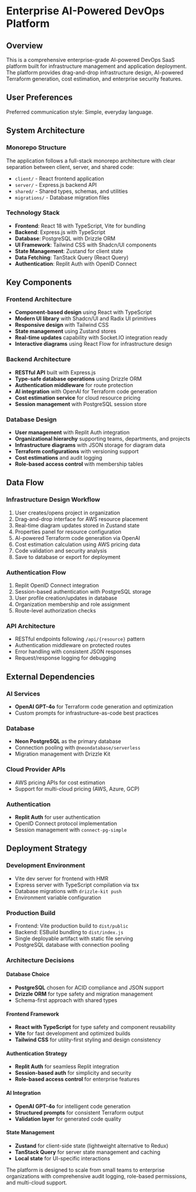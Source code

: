 # Enterprise AI-Powered DevOps Platform

## Overview

This is a comprehensive enterprise-grade AI-powered DevOps SaaS platform built for infrastructure management and application deployment. The platform provides drag-and-drop infrastructure design, AI-powered Terraform generation, cost estimation, and enterprise security features.

## User Preferences

Preferred communication style: Simple, everyday language.

## System Architecture

### Monorepo Structure
The application follows a full-stack monorepo architecture with clear separation between client, server, and shared code:
- `client/` - React frontend application
- `server/` - Express.js backend API
- `shared/` - Shared types, schemas, and utilities
- `migrations/` - Database migration files

### Technology Stack
- **Frontend**: React 18 with TypeScript, Vite for bundling
- **Backend**: Express.js with TypeScript
- **Database**: PostgreSQL with Drizzle ORM
- **UI Framework**: Tailwind CSS with Shadcn/UI components
- **State Management**: Zustand for client state
- **Data Fetching**: TanStack Query (React Query)
- **Authentication**: Replit Auth with OpenID Connect

## Key Components

### Frontend Architecture
- **Component-based design** using React with TypeScript
- **Modern UI library** with Shadcn/UI and Radix UI primitives
- **Responsive design** with Tailwind CSS
- **State management** using Zustand stores
- **Real-time updates** capability with Socket.IO integration ready
- **Interactive diagrams** using React Flow for infrastructure design

### Backend Architecture
- **RESTful API** built with Express.js
- **Type-safe database operations** using Drizzle ORM
- **Authentication middleware** for route protection
- **AI integration** with OpenAI for Terraform code generation
- **Cost estimation service** for cloud resource pricing
- **Session management** with PostgreSQL session store

### Database Design
- **User management** with Replit Auth integration
- **Organizational hierarchy** supporting teams, departments, and projects
- **Infrastructure diagrams** with JSON storage for diagram data
- **Terraform configurations** with versioning support
- **Cost estimations** and audit logging
- **Role-based access control** with membership tables

## Data Flow

### Infrastructure Design Workflow
1. User creates/opens project in organization
2. Drag-and-drop interface for AWS resource placement
3. Real-time diagram updates stored in Zustand state
4. Properties panel for resource configuration
5. AI-powered Terraform code generation via OpenAI
6. Cost estimation calculation using AWS pricing data
7. Code validation and security analysis
8. Save to database or export for deployment

### Authentication Flow
1. Replit OpenID Connect integration
2. Session-based authentication with PostgreSQL storage
3. User profile creation/updates in database
4. Organization membership and role assignment
5. Route-level authorization checks

### API Architecture
- RESTful endpoints following `/api/{resource}` pattern
- Authentication middleware on protected routes
- Error handling with consistent JSON responses
- Request/response logging for debugging

## External Dependencies

### AI Services
- **OpenAI GPT-4o** for Terraform code generation and optimization
- Custom prompts for infrastructure-as-code best practices

### Database
- **Neon PostgreSQL** as the primary database
- Connection pooling with `@neondatabase/serverless`
- Migration management with Drizzle Kit

### Cloud Provider APIs
- AWS pricing APIs for cost estimation
- Support for multi-cloud pricing (AWS, Azure, GCP)

### Authentication
- **Replit Auth** for user authentication
- OpenID Connect protocol implementation
- Session management with `connect-pg-simple`

## Deployment Strategy

### Development Environment
- Vite dev server for frontend with HMR
- Express server with TypeScript compilation via tsx
- Database migrations with `drizzle-kit push`
- Environment variable configuration

### Production Build
- Frontend: Vite production build to `dist/public`
- Backend: ESBuild bundling to `dist/index.js`
- Single deployable artifact with static file serving
- PostgreSQL database with connection pooling

### Architecture Decisions

#### Database Choice
- **PostgreSQL** chosen for ACID compliance and JSON support
- **Drizzle ORM** for type safety and migration management
- Schema-first approach with shared types

#### Frontend Framework
- **React with TypeScript** for type safety and component reusability
- **Vite** for fast development and optimized builds
- **Tailwind CSS** for utility-first styling and design consistency

#### Authentication Strategy
- **Replit Auth** for seamless Replit integration
- **Session-based auth** for simplicity and security
- **Role-based access control** for enterprise features

#### AI Integration
- **OpenAI GPT-4o** for intelligent code generation
- **Structured prompts** for consistent Terraform output
- **Validation layer** for generated code quality

#### State Management
- **Zustand** for client-side state (lightweight alternative to Redux)
- **TanStack Query** for server state management and caching
- **Local state** for UI-specific interactions

The platform is designed to scale from small teams to enterprise organizations with comprehensive audit logging, role-based permissions, and multi-cloud support.